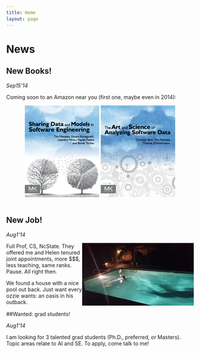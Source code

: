 ```yaml
---
title: Home
layout: page
---
```


 

# News

## New Books!

_Sep15'14_

Coming soon to an Amazon near you (first one, maybe even in 2014):

<center>
<img class=stand  width=200 src="img/shareBookCover.png">
<img class=stand  width=200 src="img/asdbookCover.png">

</center>
<br clear=all>

##  New Job!

_Aug1'14_

<img class=stand align=right width=300 src="img/pool.png">



Full Prof, CS, NcState. They offered me and Helen tenured joint appointments,  more $$$, less teaching, same ranks. Pause. All right then.  



We found a house with a nice pool out back. Just want every ozzie wants:  an oasis in his outback.<br clear=all>

##Wanted: grad students!

_Aug1'14_

I am looking for 3 talented grad students (Ph.D., preferred, or Masters). Topic areas relate to AI and SE. To apply,  come talk to me! 


